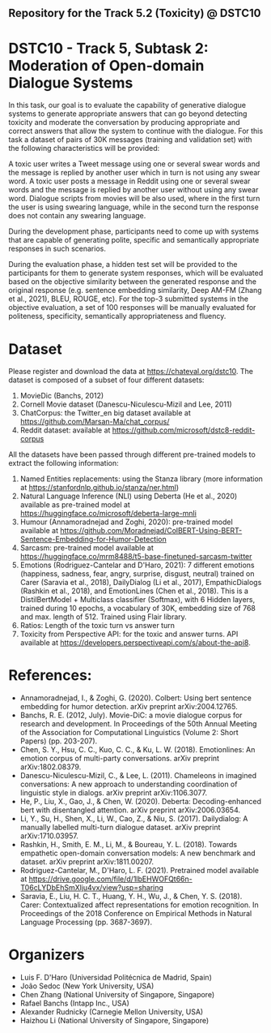 ## Repository for the Track 5.2 (Toxicity) @ DSTC10


# DSTC10 - Track 5, Subtask 2: Moderation of Open-domain Dialogue Systems

In this task, our goal is to evaluate the capability of generative dialogue systems to generate appropriate answers that can go beyond detecting toxicity and moderate the conversation by producing appropriate and correct answers that allow the system to continue with the dialogue. For this task a dataset of pairs of 30K messages (training and validation set) with the following characteristics will be provided:

A toxic user writes a Tweet message using one or several swear words and the message is replied by another user which in turn is not using any swear word.
A toxic user posts a message in Reddit using one or several swear words and the message is replied by another user without using any swear word.
Dialogue scripts from movies will be also used, where in the first turn the user is using swearing language, while in the second turn the response does not contain any swearing language.

During the development phase, participants need to come up with systems that are capable of generating polite, specific and semantically appropriate responses in such scenarios.

During the evaluation phase, a hidden test set will be provided to the participants for them to generate system responses, which will be evaluated based on the objective similarity between the generated response and the original response (e.g. sentence embedding similarity, Deep AM-FM (Zhang et al., 2021), BLEU, ROUGE, etc). For the top-3 submitted systems in the objective evaluation, a set of 100 responses will be manually evaluated for politeness, specificity, semantically appropriateness and fluency.


# Dataset
Please register and download the data at https://chateval.org/dstc10. The dataset is composed of a subset of four different datasets:

1. MovieDic (Banchs, 2012)
2. Cornell Movie dataset (Danescu-Niculescu-Mizil and Lee, 2011)
3. ChatCorpus: the Twitter_en big dataset available at https://github.com/Marsan-Ma/chat_corpus/
4. Reddit dataset: available at https://github.com/microsoft/dstc8-reddit-corpus 

All the datasets have been passed through different pre-trained models to extract the following information:

1. Named Entities replacements: using the Stanza library (more information at https://stanfordnlp.github.io/stanza/ner.html)
2. Natural Language Inference (NLI) using Deberta (He et al., 2020) available as pre-trained model at https://huggingface.co/microsoft/deberta-large-mnli
3. Humour (Annamoradnejad and Zoghi, 2020): pre-trained model available at https://github.com/Moradnejad/ColBERT-Using-BERT-Sentence-Embedding-for-Humor-Detection  
4. Sarcasm: pre-trained model available at https://huggingface.co/mrm8488/t5-base-finetuned-sarcasm-twitter 
5. Emotions (Rodriguez-Cantelar and D'Haro, 2021): 7 different emotions (happiness, sadness, fear, angry, surprise, disgust, neutral) trained on Carer (Saravia et al., 2018), DailyDialog (Li et al., 2017), EmpathicDialogs (Rashkin et al., 2018), and EmotionLines (Chen et al., 2018). This is a DistilBertModel + Multiclass classifier (Softmax), with 6 Hidden layers, trained during 10 epochs, a vocabulary of 30K, embedding size of 768 and max. length of 512. Trained using Flair library.
6. Ratios: Length of the toxic turn vs answer turn
7. Toxicity from Perspective API: for the toxic and answer turns. API available at https://developers.perspectiveapi.com/s/about-the-api8. 


# References:
- Annamoradnejad, I., & Zoghi, G. (2020). Colbert: Using bert sentence embedding for humor detection. arXiv preprint arXiv:2004.12765.
- Banchs, R. E. (2012, July). Movie-DiC: a movie dialogue corpus for research and development. In Proceedings of the 50th Annual Meeting of the Association for Computational Linguistics (Volume 2: Short Papers) (pp. 203-207).
- Chen, S. Y., Hsu, C. C., Kuo, C. C., & Ku, L. W. (2018). Emotionlines: An emotion corpus of multi-party conversations. arXiv preprint arXiv:1802.08379.
- Danescu-Niculescu-Mizil, C., & Lee, L. (2011). Chameleons in imagined conversations: A new approach to understanding coordination of linguistic style in dialogs. arXiv preprint arXiv:1106.3077.
- He, P., Liu, X., Gao, J., & Chen, W. (2020). Deberta: Decoding-enhanced bert with disentangled attention. arXiv preprint arXiv:2006.03654.
- Li, Y., Su, H., Shen, X., Li, W., Cao, Z., & Niu, S. (2017). Dailydialog: A manually labelled multi-turn dialogue dataset. arXiv preprint arXiv:1710.03957.
- Rashkin, H., Smith, E. M., Li, M., & Boureau, Y. L. (2018). Towards empathetic open-domain conversation models: A new benchmark and dataset. arXiv preprint arXiv:1811.00207.
- Rodriguez-Cantelar, M., D'Haro, L. F. (2021). Pretrained model available at https://drive.google.com/file/d/1lbEHWOFQt66n-T06cLYDbEhSmXlju4vx/view?usp=sharing
- Saravia, E., Liu, H. C. T., Huang, Y. H., Wu, J., & Chen, Y. S. (2018). Carer: Contextualized affect representations for emotion recognition. In Proceedings of the 2018 Conference on Empirical Methods in Natural Language Processing (pp. 3687-3697).


# Organizers
- Luis F. D'Haro (Universidad Politécnica de Madrid, Spain)
- João Sedoc (New York University, USA)
- Chen Zhang (National University of Singapore, Singapore)
- Rafael Banchs (Intapp Inc., USA)
- Alexander Rudnicky (Carnegie Mellon University, USA)
- Haizhou Li (National University of Singapore, Singapore)
